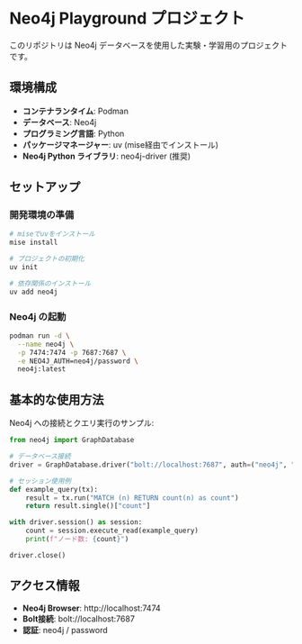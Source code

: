 # Neo4j Playground プロジェクト

このリポジトリは Neo4j データベースを使用した実験・学習用のプロジェクトです。

## 環境構成

- **コンテナランタイム**: Podman
- **データベース**: Neo4j
- **プログラミング言語**: Python
- **パッケージマネージャー**: uv (mise経由でインストール)
- **Neo4j Python ライブラリ**: neo4j-driver (推奨)

## セットアップ

### 開発環境の準備

```bash
# miseでuvをインストール
mise install

# プロジェクトの初期化
uv init

# 依存関係のインストール
uv add neo4j
```

### Neo4j の起動

```bash
podman run -d \
  --name neo4j \
  -p 7474:7474 -p 7687:7687 \
  -e NEO4J_AUTH=neo4j/password \
  neo4j:latest
```

## 基本的な使用方法

Neo4j への接続とクエリ実行のサンプル:

```python
from neo4j import GraphDatabase

# データベース接続
driver = GraphDatabase.driver("bolt://localhost:7687", auth=("neo4j", "password"))

# セッション使用例
def example_query(tx):
    result = tx.run("MATCH (n) RETURN count(n) as count")
    return result.single()["count"]

with driver.session() as session:
    count = session.execute_read(example_query)
    print(f"ノード数: {count}")

driver.close()
```

## アクセス情報

- **Neo4j Browser**: http://localhost:7474
- **Bolt接続**: bolt://localhost:7687
- **認証**: neo4j / password